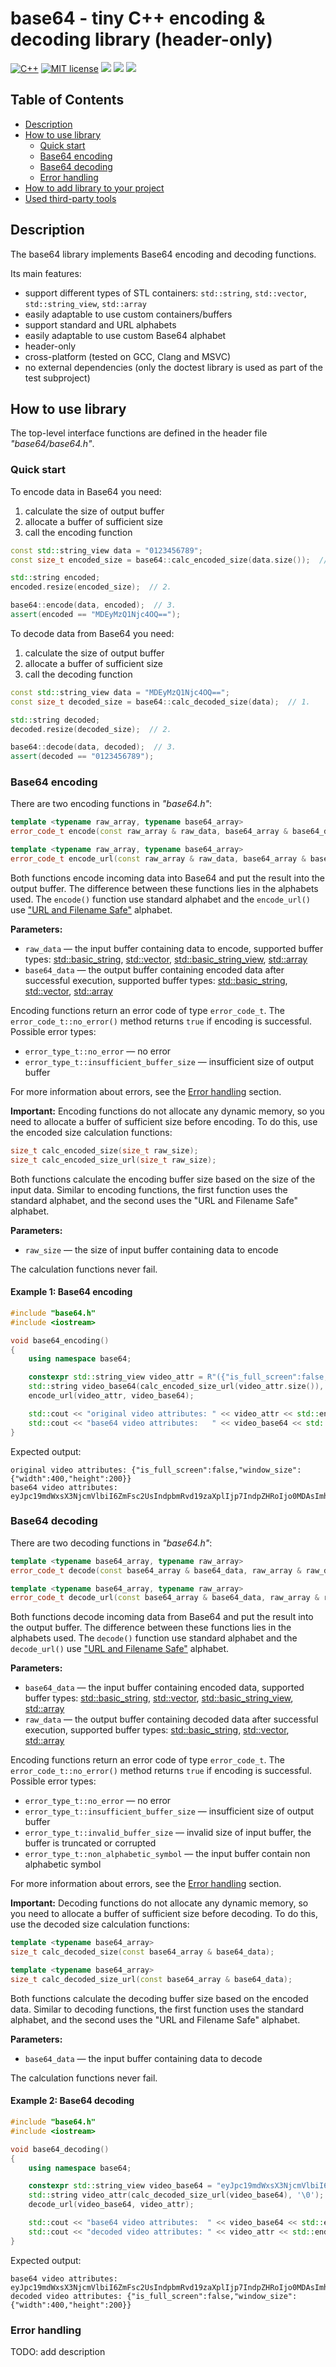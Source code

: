# base64 - tiny C++ encoding & decoding library (header-only)

[![C++](https://img.shields.io/badge/c%2B%2B-20-informational.svg)](https://shields.io/)
[![MIT license](https://img.shields.io/badge/License-MIT-blue.svg)](https://lbesson.mit-license.org/)
![](https://github.com/khva/kvstor/workflows/linux/badge.svg)
![](https://github.com/khva/kvstor/workflows/macos/badge.svg)
![](https://github.com/khva/kvstor/workflows/windows/badge.svg)


## Table of Contents
- [Description](#description)
- [How to use library](#how-to-use-library)
  - [Quick start](#quick-start)
  - [Base64 encoding](#base64-encoding)
  - [Base64 decoding](#base64-decoding)
  - [Error handling](#error-handling)
- [How to add library to your project](#how-to-add-library-to-your-project)
- [Used third-party tools](#used-third-party-tools)


## Description
The base64 library implements Base64 encoding and decoding functions.

Its main features:
 - support different types of STL containers: `std::string`, `std::vector`, `std::string_view`, `std::array`
 - easily adaptable to use custom containers/buffers
 - support standard and URL alphabets
 - easily adaptable to use custom Base64 alphabet
 - header-only
 - cross-platform (tested on GCC, Clang and MSVC)
 - no external dependencies (only the doctest library is used as part of the test subproject)


## How to use library
The top-level interface functions are defined in the header file _"base64/base64.h"_.

### Quick start
To encode data in Base64 you need:
 1. calculate the size of output buffer
 2. allocate a buffer of sufficient size
 3. call the encoding function

```c++
const std::string_view data = "0123456789";
const size_t encoded_size = base64::calc_encoded_size(data.size());  // 1.

std::string encoded;
encoded.resize(encoded_size);  // 2.

base64::encode(data, encoded);  // 3.
assert(encoded == "MDEyMzQ1Njc4OQ==");

```

To decode data from Base64 you need:
 1. calculate the size of output buffer
 2. allocate a buffer of sufficient size
 3. call the decoding function

```c++
const std::string_view data = "MDEyMzQ1Njc4OQ==";
const size_t decoded_size = base64::calc_decoded_size(data);  // 1.

std::string decoded;
decoded.resize(decoded_size);  // 2.

base64::decode(data, decoded);  // 3.
assert(decoded == "0123456789");

```


### Base64 encoding
There are two encoding functions in _"base64.h"_:
```c++
template <typename raw_array, typename base64_array>
error_code_t encode(const raw_array & raw_data, base64_array & base64_data);

template <typename raw_array, typename base64_array>
error_code_t encode_url(const raw_array & raw_data, base64_array & base64_data);
```
Both functions encode incoming data into Base64 and put the result into the output buffer. The difference between these functions lies in the alphabets used. The `encode()` function use standard alphabet and the `encode_url()` use ["URL and Filename Safe"](https://www.rfc-editor.org/rfc/rfc3548) alphabet.

**Parameters:**
 - `raw_data` — the input buffer containing data to encode, supported buffer types: [std::basic_string](https://en.cppreference.com/w/cpp/string/basic_string), [std::vector](https://en.cppreference.com/w/cpp/container/vector), [std::basic_string_view](https://en.cppreference.com/w/cpp/string/basic_string_view), [std::array](https://en.cppreference.com/w/cpp/container/array)
 - `base64_data` — the output buffer containing encoded data after successful execution, supported buffer types: [std::basic_string](https://en.cppreference.com/w/cpp/string/basic_string), [std::vector](https://en.cppreference.com/w/cpp/container/vector), [std::array](https://en.cppreference.com/w/cpp/container/array)

Encoding functions return an error code of type `error_code_t`. The `error_code_t::no_error()` method returns `true` if encoding is successful. Possible error types:
 - `error_type_t::no_error` — no error
 - `error_type_t::insufficient_buffer_size` — insufficient size of output buffer

For more information about errors, see the [Error handling](#error-handling) section.

**Important:** Encoding functions do not allocate any dynamic memory, so you need to allocate a buffer of sufficient size before encoding. To do this, use the encoded size calculation functions:

```c++
size_t calc_encoded_size(size_t raw_size);
size_t calc_encoded_size_url(size_t raw_size);
```
Both functions calculate the encoding buffer size based on the size of the input data. Similar to encoding functions, the first function uses the standard alphabet, and the second uses the "URL and Filename Safe" alphabet.

**Parameters:**
 - `raw_size` — the size of input buffer containing data to encode

The calculation functions never fail.

#### Example 1: Base64 encoding
```c++
#include "base64.h"
#include <iostream>

void base64_encoding()
{
    using namespace base64;

    constexpr std::string_view video_attr = R"({"is_full_screen":false,"window_size":{"width":400,"height":200}})";
    std::string video_base64(calc_encoded_size_url(video_attr.size()), '\0');
    encode_url(video_attr, video_base64);

    std::cout << "original video attributes: " << video_attr << std::endl;
    std::cout << "base64 video attributes:   " << video_base64 << std::endl;
}
```
Expected output:
```
original video attributes: {"is_full_screen":false,"window_size":{"width":400,"height":200}}
base64 video attributes:   eyJpc19mdWxsX3NjcmVlbiI6ZmFsc2UsIndpbmRvd19zaXplIjp7IndpZHRoIjo0MDAsImhlaWdodCI6MjAwfX0
```


### Base64 decoding
There are two decoding functions in _"base64.h"_:
```c++
template <typename base64_array, typename raw_array>
error_code_t decode(const base64_array & base64_data, raw_array & raw_data);

template <typename base64_array, typename raw_array>
error_code_t decode_url(const base64_array & base64_data, raw_array & raw_data);
```
Both functions decode incoming data from Base64 and put the result into the output buffer. The difference between these functions lies in the alphabets used. The `decode()` function use standard alphabet and the `decode_url()` use ["URL and Filename Safe"](https://www.rfc-editor.org/rfc/rfc3548) alphabet.

**Parameters:**
 - `base64_data` — the input buffer containing encoded data, supported buffer types: [std::basic_string](https://en.cppreference.com/w/cpp/string/basic_string), [std::vector](https://en.cppreference.com/w/cpp/container/vector), [std::basic_string_view](https://en.cppreference.com/w/cpp/string/basic_string_view), [std::array](https://en.cppreference.com/w/cpp/container/array)
 - `raw_data` — the output buffer containing decoded data after successful execution, supported buffer types: [std::basic_string](https://en.cppreference.com/w/cpp/string/basic_string), [std::vector](https://en.cppreference.com/w/cpp/container/vector), [std::array](https://en.cppreference.com/w/cpp/container/array)

Encoding functions return an error code of type `error_code_t`. The `error_code_t::no_error()` method returns `true` if encoding is successful. Possible error types:
 - `error_type_t::no_error` — no error
 - `error_type_t::insufficient_buffer_size` — insufficient size of output buffer
 - `error_type_t::invalid_buffer_size` — invalid size of input buffer, the buffer is truncated or corrupted
 - `error_type_t::non_alphabetic_symbol` — the input buffer contain non alphabetic symbol

For more information about errors, see the [Error handling](#error-handling) section.

**Important:** Decoding functions do not allocate any dynamic memory, so you need to allocate a buffer of sufficient size before decoding. To do this, use the decoded size calculation functions:
```c++
template <typename base64_array>
size_t calc_decoded_size(const base64_array & base64_data);

template <typename base64_array>
size_t calc_decoded_size_url(const base64_array & base64_data);
```
Both functions calculate the decoding buffer size based on the encoded data. Similar to decoding functions, the first function uses the standard alphabet, and the second uses the "URL and Filename Safe" alphabet.

**Parameters:**
 - `base64_data` — the input buffer containing data to decode

The calculation functions never fail.

#### Example 2: Base64 decoding
```c++
#include "base64.h"
#include <iostream>

void base64_decoding()
{
    using namespace base64;

    constexpr std::string_view video_base64 = "eyJpc19mdWxsX3NjcmVlbiI6ZmFsc2UsIndpbmRvd19zaXplIjp7IndpZHRoIjo0MDAsImhlaWdodCI6MjAwfX0";
    std::string video_attr(calc_decoded_size_url(video_base64), '\0');
    decode_url(video_base64, video_attr);

    std::cout << "base64 video attributes:  " << video_base64 << std::endl;
    std::cout << "decoded video attributes: " << video_attr << std::endl;
}
```
Expected output:
```
base64 video attributes:  eyJpc19mdWxsX3NjcmVlbiI6ZmFsc2UsIndpbmRvd19zaXplIjp7IndpZHRoIjo0MDAsImhlaWdodCI6MjAwfX0
decoded video attributes: {"is_full_screen":false,"window_size":{"width":400,"height":200}}
```


### Error handling
TODO: add description

